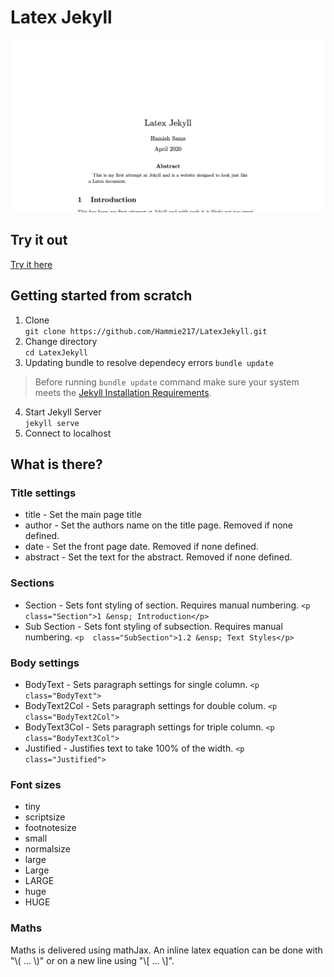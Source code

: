 # Latex Jekyll
![Alt text](./LatexJekyll.png?raw=true "LatexJekyll website")
## Try it out
[Try it here](https://unruffled-ardinghelli-55d901.netlify.app)

## Getting started from scratch
1. Clone  
```git clone https://github.com/Hammie217/LatexJekyll.git```  
2. Change directory  
```cd LatexJekyll```  
3. Updating bundle to resolve dependecy errors
```bundle update```
> Before running `bundle update` command make sure your system meets the [Jekyll Installation Requirements](https://jekyllrb.com/docs/installation/).
4. Start Jekyll Server  
```jekyll serve```  
5. Connect to localhost  

## What is there?

### Title settings

 - title - Set the main page title
 - author -  Set the authors name on the title page. Removed if none defined.
 - date - Set the front page date. Removed if none defined.
 - abstract - Set the text for the abstract. Removed if none defined.


### Sections

 - Section - Sets font styling of section. Requires manual numbering. `<p  class="Section">1 &ensp; Introduction</p>`
 - Sub Section - Sets font styling of subsection. Requires manual numbering. `<p  class="SubSection">1.2 &ensp; Text Styles</p>`

### Body settings

 - BodyText - Sets paragraph settings for single column. `<p  class="BodyText">`
 - BodyText2Col  - Sets paragraph settings for double colum. `<p  class="BodyText2Col">`
 - BodyText3Col  - Sets paragraph settings for triple column. `<p  class="BodyText3Col">`
 - Justified - Justifies text to take 100% of the width. `<p  class="Justified">`

### Font sizes

 - tiny
 - scriptsize
 - footnotesize
 - small
 - normalsize
 - large
 - Large
 - LARGE
 - huge
 - HUGE

 ### Maths

 Maths is delivered using mathJax. An inline latex equation can be done with "\\( ... \\)" or on a new line using "\\[ ... \\]".